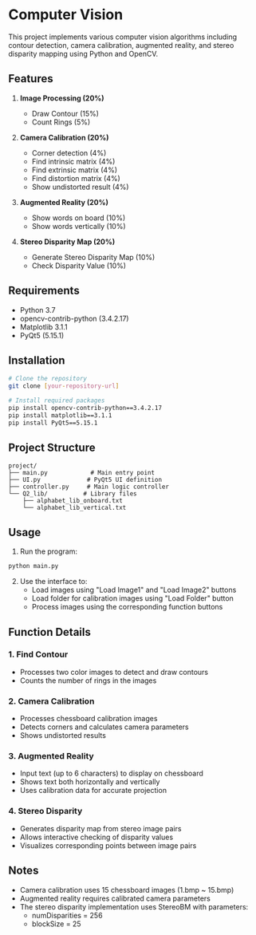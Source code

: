 # Computer Vision 

This project implements various computer vision algorithms including contour detection, camera calibration, augmented reality, and stereo disparity mapping using Python and OpenCV.

## Features

1. **Image Processing (20%)**
   - Draw Contour (15%)
   - Count Rings (5%)

2. **Camera Calibration (20%)**
   - Corner detection (4%)
   - Find intrinsic matrix (4%)
   - Find extrinsic matrix (4%)
   - Find distortion matrix (4%)
   - Show undistorted result (4%)

3. **Augmented Reality (20%)**
   - Show words on board (10%)
   - Show words vertically (10%)

4. **Stereo Disparity Map (20%)**
   - Generate Stereo Disparity Map (10%)
   - Check Disparity Value (10%)

## Requirements

- Python 3.7
- opencv-contrib-python (3.4.2.17)
- Matplotlib 3.1.1
- PyQt5 (5.15.1)

## Installation

```bash
# Clone the repository
git clone [your-repository-url]

# Install required packages
pip install opencv-contrib-python==3.4.2.17
pip install matplotlib==3.1.1
pip install PyQt5==5.15.1
```

## Project Structure

```
project/
├── main.py            # Main entry point
├── UI.py             # PyQt5 UI definition
├── controller.py     # Main logic controller
└── Q2_lib/          # Library files
    ├── alphabet_lib_onboard.txt
    └── alphabet_lib_vertical.txt
```

## Usage

1. Run the program:
```bash
python main.py
```

2. Use the interface to:
   - Load images using "Load Image1" and "Load Image2" buttons
   - Load folder for calibration images using "Load Folder" button
   - Process images using the corresponding function buttons

## Function Details

### 1. Find Contour
- Processes two color images to detect and draw contours
- Counts the number of rings in the images

### 2. Camera Calibration
- Processes chessboard calibration images
- Detects corners and calculates camera parameters
- Shows undistorted results

### 3. Augmented Reality
- Input text (up to 6 characters) to display on chessboard
- Shows text both horizontally and vertically
- Uses calibration data for accurate projection

### 4. Stereo Disparity
- Generates disparity map from stereo image pairs
- Allows interactive checking of disparity values
- Visualizes corresponding points between image pairs

## Notes

- Camera calibration uses 15 chessboard images (1.bmp ~ 15.bmp)
- Augmented reality requires calibrated camera parameters
- The stereo disparity implementation uses StereoBM with parameters:
  - numDisparities = 256
  - blockSize = 25
